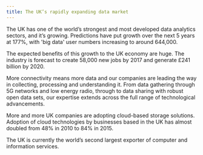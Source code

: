 ```yaml
---
title: The UK’s rapidly expanding data market
---
```


The UK has one of the world’s strongest and most developed data analytics sectors, and it’s growing. Predictions have put growth over the next 5 years at 177%, with 'big data' user numbers increasing to around 644,000. 


The expected benefits of this growth to the UK economy are huge. The industry is forecast to create 58,000 new jobs by 2017 and generate £241 billion by 2020. 


More connectivity means more data and our companies are leading the way in collecting, processing and understanding it. From data gathering through 5G networks and low energy radio, through to data sharing with robust open data sets, our expertise extends across the full range of technological advancements.


More and more UK companies are adopting cloud-based storage solutions. Adoption of cloud technologies by businesses based in the UK has almost doubled from 48% in 2010 to 84% in 2015. 


The UK is currently the world’s second largest exporter of computer and information services.

